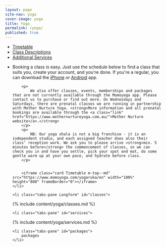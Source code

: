 ```yaml
---
layout: page
site-nav: yoga
cover-image: yoga
title: Yoga
permalink: /yoga/
published: true
---
```


<div class="tabs-wrapper">
	<ul class="tabs">
		<li class="tabs-listItem active">
			<a class="tabs-link" href="#timetable">Timetable</a>
		</li>
		<li class="tabs-listItem">
			<a class="tabs-link" href="#classes">Class Descriptions</a>
		</li>
		<li class="tabs-listItem">
			<a class="tabs-link" href="#services">Additional Services</a>
		</li>
	</ul>
</div>
<ul class="tabs-content">
	<li class="tabs-pane active" id="timetable">
		<p>
			Booking a class is easy. Just use the schedule below to find a class that suits you, create your account, and you're done. If you're a regular, you can download the <a class="link" href="https://itunes.apple.com/au/app/momoyoga/id1233882505?mt=8">iPhone</a> or <a class="link" href="https://play.google.com/store/apps/details?id=com.momostudio.momoyoga">Android</a> app.
		</p>

		<p>
			We also offer classes, events, memberships and packages that are not currently available through the Momoyoga app. Please contact us to purchase or find out more. On Wednesdays and Saturdays, there are prenatal classes we are running in partnership with Mother Nurture Yoga. <strong>More information and all prenatal bookings are available through the <a class="link" href="https://www.mothernurtureyoga.com.au/">Mother Nurture website</a>.</strong>
		</p>
		<p>
			NB: Our yoga shala is not a big franchise - it is an independent studio, and each assigned teacher does also their class’ reception work. We ask you to please arrive <strong>min. 5 minutes before</strong> the commencement of classes, so we can check you in and have you settle, pick your spot and mat, do some gentle warm up at your own pace, and hydrate before class.
		</p>

		
		<iframe class="card Timetable m-top--md" src="https://www.momoyoga.com/yogaruka/en" width="100%" height="800" frameBorder="0"></iframe>
	</li>

	<li class="tabs-pane Longform" id="classes">
<div class="Longform Longform--blogpost" markdown="1">
{% include content/yoga/classes.md %}
</div>
	</li>

	<li class="tabs-pane" id="services">
<div class="Longform Longform--blogpost" markdown="1">
{% include content/yoga/services.md %}
</div>
	</li>

	<li class="tabs-pane" id="packages">
		packages
	</li>
</ul>
